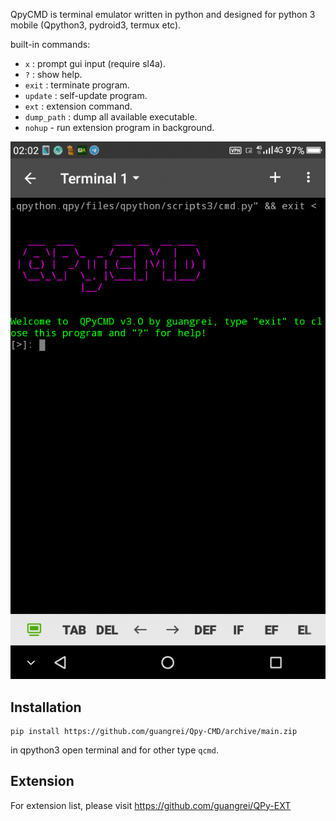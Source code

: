 QpyCMD is terminal emulator written in python and designed for python 3 mobile (Qpython3, pydroid3, termux etc).

built-in commands:
 -  `x`                         :  prompt gui input (require sl4a).
 -  `?`                         :  show help.
 -  `exit`                     :  terminate program.
 -  `update`               :  self-update program.
 -  `ext`                      :  extension command.
 -  `dump_path`        : dump all available executable.
  - `nohup` - run extension program in background.

![Screenshot](screenshot.png)

## Installation

```
pip install https://github.com/guangrei/Qpy-CMD/archive/main.zip
```
in qpython3 open terminal and for other type `qcmd`.

## Extension

For extension list, please visit https://github.com/guangrei/QPy-EXT